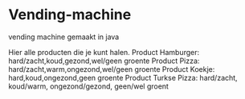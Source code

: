 # Vending-machine
vending machine gemaakt in java


Hier alle producten die je kunt halen.
Product Hamburger:
hard/zacht,koud,gezond,wel/geen groente
Product Pizza:
hard/zacht,warm,ongezond,wel/geen groente
Product Koekje:
hard,koud,ongezond,geen groente
Product Turkse Pizza:
hard/zacht, koud/warm, ongezond/gezond, geen/wel groent
